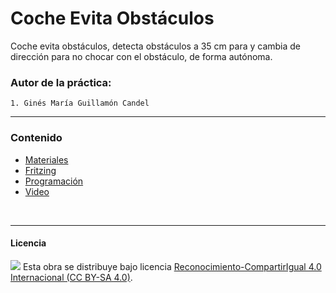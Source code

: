 # Coche Evita Obstáculos

Coche evita obstáculos, detecta obstáculos a 35 cm para y cambia de dirección para no chocar con el obstáculo, de forma autónoma.

### Autor de la práctica:
    1. Ginés María Guillamón Candel

<hr>

### Contenido

- [Materiales](Materiales.pdf)
- [Fritzing](Fritzing.fzz)
- [Programación](Programación.ino)
- [Video](Video.MOV)


<br>


***

#### Licencia

<img src="http://i.creativecommons.org/l/by-sa/4.0/88x31.png" /> Esta obra se distribuye bajo licencia [Reconocimiento-CompartirIgual 4.0 Internacional (CC BY-SA 4.0)](https://creativecommons.org/licenses/by-sa/4.0/deed.es_ES).
